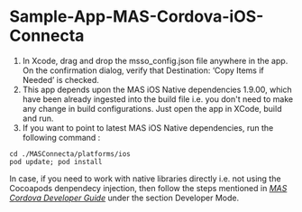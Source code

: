 # Sample-App-MAS-Cordova-iOS-Connecta

1. In Xcode, drag and drop the msso_config.json file anywhere in the app. On the confirmation dialog, verify that Destination: ‘Copy Items if Needed’ is checked.
2. This app depends upon the MAS iOS Native dependencies 1.9.00, which have been already ingested into the build file i.e. you don't need to make any change in build configurations. Just open the app in XCode, build and run.
3. If you want to point to latest MAS iOS Native dependencies, run the following command :

```
cd ./MASConnecta/platforms/ios
pod update; pod install

```

In case, if you need to work with native libraries directly i.e. not using the Cocoapods denpendecy injection, then follow the steps mentioned in [*MAS Cordova Developer Guide*](http://mas.ca.com/docs/cordova/1.8.00/guides/) under the section Developer Mode.
